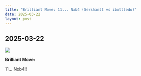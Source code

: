 ```yaml
---
title: "Brilliant Move: 11... Nxb4 (Sershantt vs ibottledo)"
date: 2025-03-22
layout: post
---
```


## 2025-03-22

![](/RecordMyBrilliancy/images/2025-03-22-brilliant.png)

**Brilliant Move:**

11... Nxb4!!
